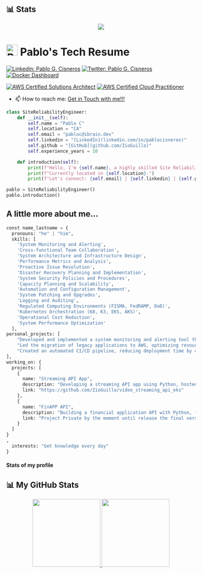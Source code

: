 ## 📊 Stats

<p align="center">
    <a href="https://github.com/ZioGuillo">
        <img src="https://github-readme-streak-stats.herokuapp.com/?user=ZioGuillo&theme=dark" />
    </a>
</p>

# <img src="https://avatars.githubusercontent.com/u/4080790?v=4" alt="Pablo's Photo" width="30" height="30"> Pablo's Tech Resume

[![Linkedin: Pablo G. Cisneros](https://img.shields.io/badge/Pablo_Cisneros-blue?style=flat-square&logo=Linkedin&logoColor=white&link=https://www.linkedin.com/in/pablocisneros/)](https://www.linkedin.com/in/pablocisneros/)
[![Twitter: Pablo G. Cisneros](https://img.shields.io/twitter/follow/zioguillo?style=social)](https://twitter.com/zioguillo)
[![Docker Dashboard](https://img.shields.io/badge/Docker_Dashboard-2496ED?style=flat-square&logo=docker)](https://hub.docker.com/repositories/pcisnerp)

[![AWS Certified Solutions Architect](https://img.shields.io/badge/AWS_Certified_Solutions_Architect-232F3E?style=flat-square&logo=amazon-aws)](https://www.credly.com/badges/fc1d24ea-13d9-42b8-980f-66b73d23450b/public_url)
[![AWS Certified Cloud Practitioner](https://img.shields.io/badge/AWS_Certified_Cloud_Practitioner-232F3E?style=flat-square&logo=amazon-aws)](https://www.credly.com/badges/084e26c6-7765-452a-a063-1e508b3d37d0/public_url)

- 📫 How to reach me: [Get in Touch with me!!!](mailto:pabloc@ibrain.dev)

```python
class SiteReliabilityEngineer:
    def __init__(self):
        self.name = "Pablo C"
        self.location = "CA"
        self.email = "pabloc@ibrain.dev"
        self.linkedin = "[LinkedIn](linkedin.com/in/pablocisneros)"
        self.github = "[GitHub](github.com/ZioGuillo)"
        self.experience_years = 10

    def introduction(self):
        print(f"Hello, I'm {self.name}, a highly skilled Site Reliability Engineer with {self.experience_years} years of experience.")
        print(f"Currently located in {self.location}.")
        print(f"Let's connect: {self.email} | {self.linkedin} | {self.github}")

pablo = SiteReliabilityEngineer()
pablo.introduction()
```

## A little more about me...

```python
const name_lastname = {
  pronouns: "he" | "him",
  skills: [
    'System Monitoring and Alerting',
    'Cross-functional Team Collaboration',
    'System Architecture and Infrastructure Design',
    'Performance Metrics and Analysis',
    'Proactive Issue Resolution',
    'Disaster Recovery Planning and Implementation',
    'System Security Policies and Procedures',
    'Capacity Planning and Scalability',
    'Automation and Configuration Management',
    'System Patching and Upgrades',
    'Logging and Auditing',
    'Regulated Computing Environments (FISMA, FedRAMP, DoD)',
    'Kubernetes Orchestration (K8, K3, EKS, AKS)',
    'Operational Cost Reduction',
    'System Performance Optimization'
  ],
personal_projects: [
    "Developed and implemented a system monitoring and alerting tool that reduced system downtime by 25% and improved system availability by 15%.",
    "Led the migration of legacy applications to AWS, optimizing resource allocation and achieving a 30% cost reduction.",
    "Created an automated CI/CD pipeline, reducing deployment time by 40% and minimizing errors in the release process."
],
working_on: {
  projects: [
    {
      name: "Streaming API App",
      description: "Developing a streaming API app using Python, hosted on AWS EKS.",
      link: "https://github.com/ZioGuillo/video_streaming_api_eks"
    },
    {
      name: "FinAPP API",
      description: "Building a financial application API with Python, focusing on robustness and scalability.",
      link: "Project Private by the moment until release the final version 0.0.1"
    }
  ]
}
,
  interests: "Get knowledge every day"
}
```

#### Stats of my profile

## 📊 My GitHub Stats

<p align="center">
    <a href="https://github.com/ZioGuillo">
    <img height="180em" src="https://github-readme-stats.vercel.app/api?username=zioguillo&show_icons=true&hide_border=true&&count_private=true&include_all_commits=true&theme=radical" />
    <img height="180em" src="https://github-readme-stats.vercel.app/api/top-langs/?username=zioguillo&exclude_repo=zioguillo.github.io,zioguillo&show_icons=true&hide_border=true&layout=compact&langs_count=8&theme=radical"/>
    </a>
</p>



